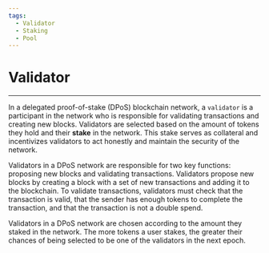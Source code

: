 ```yaml
---
tags:
  - Validator
  - Staking
  - Pool
---
```


# Validator
---
In a delegated proof-of-stake (DPoS) blockchain network, a `validator` is a participant in the network who is responsible for validating transactions and creating new blocks. Validators are selected based on the amount of tokens they hold and their **stake** in the network. This stake serves as collateral and incentivizes validators to act honestly and maintain the security of the network.

Validators in a DPoS network are responsible for two key functions: proposing new blocks and validating transactions. Validators propose new blocks by creating a block with a set of new transactions and adding it to the blockchain. To validate transactions, validators must check that the transaction is valid, that the sender has enough tokens to complete the transaction, and that the transaction is not a double spend.

Validators in a DPoS network are chosen according to the amount they staked in the network. The more tokens a user stakes, the greater their chances of being selected to be one of the validators in the next epoch.